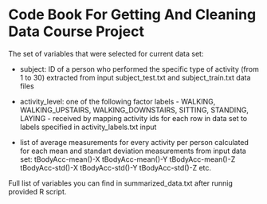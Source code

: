 Code Book For Getting And Cleaning Data Course Project
=================================================

The set of variables that were selected for current data set:

- subject: ID of a person who performed the specific type of activity (from 1 to 30) extracted from input subject_test.txt and subject_train.txt data files

- activity_level: one of the following factor labels - WALKING, WALKING_UPSTAIRS, WALKING_DOWNSTAIRS, SITTING, STANDING, LAYING - received by mapping activity ids for each row in data set to labels specified in activity_labels.txt input

- list of average measurements for every activity per person calculated for each mean and standart deviation measurements from input data set:
tBodyAcc-mean()-X
tBodyAcc-mean()-Y
tBodyAcc-mean()-Z
tBodyAcc-std()-X
tBodyAcc-std()-Y
tBodyAcc-std()-Z
etc.

Full list of variables you can find in summarized_data.txt after runnig provided R script.
